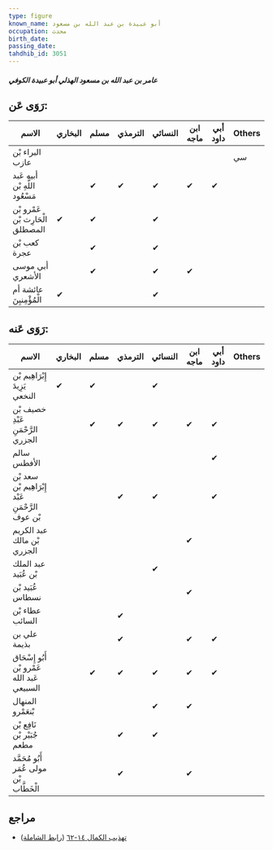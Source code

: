 ```yaml
---
type: figure
known_name: أبو عبيدة بن عبد الله بن مسعود
occupation: محدث
birth_date:
passing_date:
tahdhib_id: 3051
---
```

##### عامر بن عبد الله بن مسعود الهذلي أبو عبيدة الكوفي

## رَوَى عَن:
| الاسم                            | البخاري | مسلم | الترمذي | النسائي | ابن ماجه | أبي داود | Others |
| -------------------------------- | ------- | ---- | ------- | ------- | -------- | -------- | ------ |
| البراء بْن عازب                  |         |      |         |         |          |          | سي     |
| أبيه عَبد اللَّهِ بْن مَسْعُود   |         | ✔    | ✔       | ✔       | ✔        | ✔        |        |
| عَمْرو بْن الْحَارِث بْن المصطلق | ✔       | ✔    |         | ✔       |          |          |        |
| كعب بْن عجرة                     |         | ✔    |         | ✔       |          |          |        |
| أبي موسى الأشعري                 |         | ✔    |         | ✔       | ✔        |          |        |
| عائشة أم الْمُؤْمِنيِنَ          | ✔       |      |         | ✔       |          |          |        |
## رَوَى عَنه:
| الاسم                                             | البخاري | مسلم | الترمذي | النسائي | ابن ماجه | أبي داود | Others |
| ------------------------------------------------- | ------- | ---- | ------- | ------- | -------- | -------- | ------ |
| إِبْرَاهِيم بْن يَزِيدَ النخعي                    | ✔       | ✔    |         | ✔       |          |          |        |
| خصيف بْن عَبْدِ الرَّحْمَنِ الجزري                |         | ✔    | ✔       | ✔       | ✔        | ✔        |        |
| سالم الأفطس                                       |         |      |         |         |          | ✔        |        |
| سعد بْن إِبْرَاهِيم بْن عَبْد الرَّحْمَنِ بْن عوف |         |      | ✔       | ✔       |          | ✔        |        |
| عبد الكريم بْن مالك الجزري                        |         |      |         |         | ✔        |          |        |
| عبد الملك بْن عُبَيد                              |         |      |         | ✔       |          |          |        |
| عُبَيد بْن نسطاس                                  |         |      |         |         | ✔        |          |        |
| عطاء بْن السائب                                   |         |      | ✔       |         |          |          |        |
| علي بن بذيمة                                      |         |      | ✔       |         | ✔        | ✔        |        |
| أَبُو إِسْحَاق عَمْرو بْن عَبد الله السبيعي       |         | ✔    | ✔       | ✔       | ✔        | ✔        |        |
| المنهال بْنعَمْرو                                 |         |      |         | ✔       | ✔        |          |        |
| نَافِع بْن جُبَيْر بْن مطعم                       |         |      | ✔       | ✔       |          |          |        |
| أَبُو مُحَمَّد مولى عُمَر بْن الْخَطَّاب          |         |      | ✔       |         | ✔        |          |        |
## مراجع
- [تهذيب الكمال ١٤-٦٢](obsidian://open?vault=Tahdhib-al-Kamal&file=Figures/٣٠٥١-عامر%20بن%20عبد%20الله%20بن%20مسعود%20الهذلي%20أبو%20عبيدة%20الكوفي) ([رابط الشاملة](https://shamela.ws/book/3722/6990))